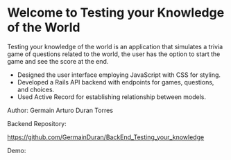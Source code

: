 Welcome to Testing your Knowledge of the World
======================

Testing your knowledge of the world is an application that simulates a trivia game of questions related to the world, the user has the option to start the game and see the score at the end.
+ Designed the user interface employing JavaScript with CSS for styling.
+ Developed a Rails API backend with endpoints for games, questions, and choices.
+ Used Active Record for establishing relationship between models.

Author:
Germain Arturo Duran Torres


Backend Repository:

https://github.com/GermainDuran/BackEnd_Testing_your_knowledge

Demo:
